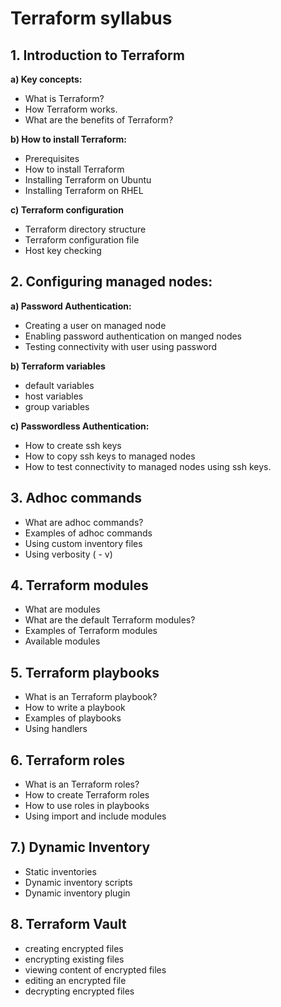 # **Terraform syllabus**

## 1. Introduction to Terraform
**a) Key concepts:**
- What is Terraform?
- How Terraform works.
- What are the benefits of Terraform?

**b) How to install Terraform:**
- Prerequisites
- How to install Terraform
- Installing Terraform on Ubuntu
- Installing Terraform on RHEL

**c) Terraform configuration**
- Terraform directory structure
- Terraform configuration file
- Host key checking

## 2. Configuring managed nodes:
 **a) Password Authentication:**
- Creating a user on managed node
- Enabling password authentication on manged nodes
- Testing connectivity with user using password

**b) Terraform variables**
- default variables
- host variables
- group variables

**c) Passwordless Authentication:**
- How to create ssh keys
- How to copy ssh keys to managed nodes
- How to test connectivity to managed nodes using ssh keys.

## 3. Adhoc commands 
- What are adhoc commands?
- Examples of adhoc commands
- Using custom inventory files
- Using verbosity ( - v)

## 4. Terraform modules
- What are modules
- What are the default Terraform modules?
- Examples of Terraform modules
- Available modules

## 5. Terraform playbooks
- What is an Terraform playbook?
- How to write a playbook
- Examples of playbooks
- Using handlers

## 6. Terraform roles
- What is an Terraform roles?
- How to create Terraform roles
- How to use roles in playbooks
- Using import and include modules

## 7.) Dynamic Inventory
- Static inventories
- Dynamic inventory scripts
- Dynamic inventory plugin

## 8. Terraform Vault
- creating encrypted files
- encrypting existing files
- viewing content of encrypted files
- editing an encrypted file
- decrypting encrypted files

